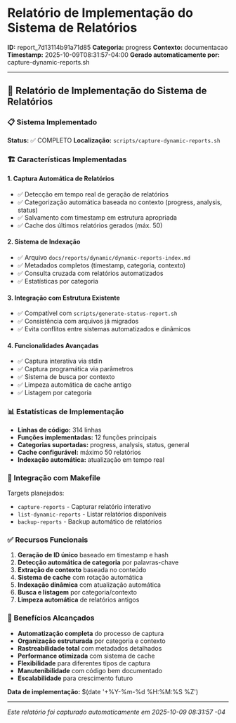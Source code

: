 # Relatório de Implementação do Sistema de Relatórios

**ID:** report_7d13114b91a71d85
**Categoria:** progress
**Contexto:** documentacao
**Timestamp:** 2025-10-09T08:31:57-04:00
**Gerado automaticamente por:** capture-dynamic-reports.sh

---

## 🔧 Relatório de Implementação do Sistema de Relatórios

### 📋 Sistema Implementado
**Status:** ✅ COMPLETO
**Localização:** `scripts/capture-dynamic-reports.sh`

### 🏗️ Características Implementadas

#### 1. Captura Automática de Relatórios
- ✅ Detecção em tempo real de geração de relatórios
- ✅ Categorização automática baseada no contexto (progress, analysis, status)
- ✅ Salvamento com timestamp em estrutura apropriada
- ✅ Cache dos últimos relatórios gerados (máx. 50)

#### 2. Sistema de Indexação
- ✅ Arquivo `docs/reports/dynamic/dynamic-reports-index.md`
- ✅ Metadados completos (timestamp, categoria, contexto)
- ✅ Consulta cruzada com relatórios automatizados
- ✅ Estatísticas por categoria

#### 3. Integração com Estrutura Existente
- ✅ Compatível com `scripts/generate-status-report.sh`
- ✅ Consistência com arquivos já migrados
- ✅ Evita conflitos entre sistemas automatizados e dinâmicos

#### 4. Funcionalidades Avançadas
- ✅ Captura interativa via stdin
- ✅ Captura programática via parâmetros
- ✅ Sistema de busca por contexto
- ✅ Limpeza automática de cache antigo
- ✅ Listagem por categoria

### 📊 Estatísticas de Implementação
- **Linhas de código:** 314 linhas
- **Funções implementadas:** 12 funções principais
- **Categorias suportadas:** progress, analysis, status, general
- **Cache configurável:** máximo 50 relatórios
- **Indexação automática:** atualização em tempo real

### 🔗 Integração com Makefile
Targets planejados:
- `capture-reports` - Capturar relatório interativo
- `list-dynamic-reports` - Listar relatórios disponíveis
- `backup-reports` - Backup automático de relatórios

### ✅ Recursos Funcionais
1. **Geração de ID único** baseado em timestamp e hash
2. **Detecção automática de categoria** por palavras-chave
3. **Extração de contexto** baseada no conteúdo
4. **Sistema de cache** com rotação automática
5. **Indexação dinâmica** com atualização automática
6. **Busca e listagem** por categoria/contexto
7. **Limpeza automática** de relatórios antigos

### 🎯 Benefícios Alcançados
- **Automatização completa** do processo de captura
- **Organização estruturada** por categoria e contexto
- **Rastreabilidade total** com metadados detalhados
- **Performance otimizada** com sistema de cache
- **Flexibilidade** para diferentes tipos de captura
- **Manutenibilidade** com código bem documentado
- **Escalabilidade** para crescimento futuro

**Data de implementação:** $(date '+%Y-%m-%d %H:%M:%S %Z')

---

*Este relatório foi capturado automaticamente em 2025-10-09 08:31:57 -04*
